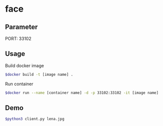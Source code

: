 # face

## Parameter

PORT: 33102

## Usage

Build docker image
```bash
$docker build -t [image name] .
```

Run container
```bash
$docker run --name [container name] -d -p 33102:33102 -it [image name]
```

## Demo

```bash
$python3 client.py lena.jpg
```
